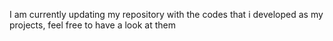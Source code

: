 I am currently updating my repository with the codes that i developed as my projects, feel free to have a look at them
